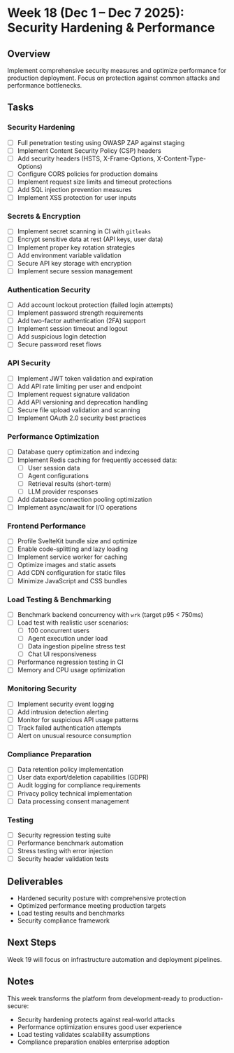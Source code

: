 # Week 18 (Dec 1 – Dec 7 2025): Security Hardening & Performance

## Overview
Implement comprehensive security measures and optimize performance for production deployment. Focus on protection against common attacks and performance bottlenecks.

## Tasks
### Security Hardening
- [ ] Full penetration testing using OWASP ZAP against staging
- [ ] Implement Content Security Policy (CSP) headers
- [ ] Add security headers (HSTS, X-Frame-Options, X-Content-Type-Options)
- [ ] Configure CORS policies for production domains
- [ ] Implement request size limits and timeout protections
- [ ] Add SQL injection prevention measures
- [ ] Implement XSS protection for user inputs

### Secrets & Encryption
- [ ] Implement secret scanning in CI with `gitleaks`
- [ ] Encrypt sensitive data at rest (API keys, user data)
- [ ] Implement proper key rotation strategies
- [ ] Add environment variable validation
- [ ] Secure API key storage with encryption
- [ ] Implement secure session management

### Authentication Security
- [ ] Add account lockout protection (failed login attempts)
- [ ] Implement password strength requirements
- [ ] Add two-factor authentication (2FA) support
- [ ] Implement session timeout and logout
- [ ] Add suspicious login detection
- [ ] Secure password reset flows

### API Security
- [ ] Implement JWT token validation and expiration
- [ ] Add API rate limiting per user and endpoint
- [ ] Implement request signature validation
- [ ] Add API versioning and deprecation handling
- [ ] Secure file upload validation and scanning
- [ ] Implement OAuth 2.0 security best practices

### Performance Optimization
- [ ] Database query optimization and indexing
- [ ] Implement Redis caching for frequently accessed data:
  - [ ] User session data
  - [ ] Agent configurations
  - [ ] Retrieval results (short-term)
  - [ ] LLM provider responses
- [ ] Add database connection pooling optimization
- [ ] Implement async/await for I/O operations

### Frontend Performance
- [ ] Profile SvelteKit bundle size and optimize
- [ ] Enable code-splitting and lazy loading
- [ ] Implement service worker for caching
- [ ] Optimize images and static assets
- [ ] Add CDN configuration for static files
- [ ] Minimize JavaScript and CSS bundles

### Load Testing & Benchmarking
- [ ] Benchmark backend concurrency with `wrk` (target p95 < 750ms)
- [ ] Load test with realistic user scenarios:
  - [ ] 100 concurrent users
  - [ ] Agent execution under load
  - [ ] Data ingestion pipeline stress test
  - [ ] Chat UI responsiveness
- [ ] Performance regression testing in CI
- [ ] Memory and CPU usage optimization

### Monitoring Security
- [ ] Implement security event logging
- [ ] Add intrusion detection alerting
- [ ] Monitor for suspicious API usage patterns
- [ ] Track failed authentication attempts
- [ ] Alert on unusual resource consumption

### Compliance Preparation
- [ ] Data retention policy implementation
- [ ] User data export/deletion capabilities (GDPR)
- [ ] Audit logging for compliance requirements
- [ ] Privacy policy technical implementation
- [ ] Data processing consent management

### Testing
- [ ] Security regression testing suite
- [ ] Performance benchmark automation
- [ ] Stress testing with error injection
- [ ] Security header validation tests

## Deliverables
- Hardened security posture with comprehensive protection
- Optimized performance meeting production targets
- Load testing results and benchmarks
- Security compliance framework

## Next Steps
Week 19 will focus on infrastructure automation and deployment pipelines.

## Notes
This week transforms the platform from development-ready to production-secure:
- Security hardening protects against real-world attacks
- Performance optimization ensures good user experience
- Load testing validates scalability assumptions
- Compliance preparation enables enterprise adoption

